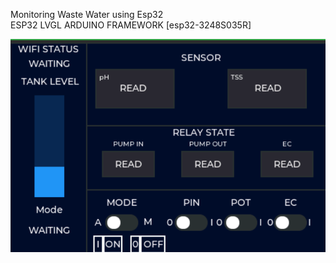 Monitoring Waste Water using Esp32  
ESP32 LVGL ARDUINO FRAMEWORK
[esp32-3248S035R]


![screnshhot](include/screenshot.png)
